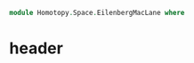 <!--
```agda
open import 1Lab.Prelude

open import Algebra.Group.Homotopy
open import Algebra.Group.Cat.Base
open import Algebra.Group.Ab
open import Algebra.Group

open import Data.Set.Truncation

open import Homotopy.Space.Delooping
```
-->

```agda
module Homotopy.Space.EilenbergMacLane where
```

# header

```agda
```
